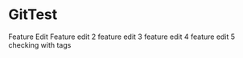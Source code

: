 # GitTest
Feature Edit
Feature edit 2
feature edit 3
feature edit 4
feature edit 5
checking with tags
